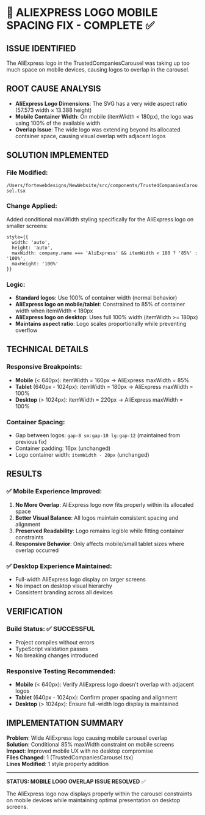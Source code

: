 # 🔧 ALIEXPRESS LOGO MOBILE SPACING FIX - COMPLETE ✅

## **ISSUE IDENTIFIED**
The AliExpress logo in the TrustedCompaniesCarousel was taking up too much space on mobile devices, causing logos to overlap in the carousel.

## **ROOT CAUSE ANALYSIS**
- **AliExpress Logo Dimensions**: The SVG has a very wide aspect ratio (57.573 width × 13.388 height)
- **Mobile Container Width**: On mobile (itemWidth < 180px), the logo was using 100% of the available width
- **Overlap Issue**: The wide logo was extending beyond its allocated container space, causing visual overlap with adjacent logos

## **SOLUTION IMPLEMENTED**

### **File Modified**: 
`/Users/fortewebdesigns/NewWebsite/src/components/TrustedCompaniesCarousel.tsx`

### **Change Applied**:
Added conditional maxWidth styling specifically for the AliExpress logo on smaller screens:

```tsx
style={{
  width: 'auto',
  height: 'auto',
  maxWidth: company.name === 'AliExpress' && itemWidth < 180 ? '85%' : '100%',
  maxHeight: '100%'
}}
```

### **Logic**:
- **Standard logos**: Use 100% of container width (normal behavior)
- **AliExpress logo on mobile/tablet**: Constrained to 85% of container width when itemWidth < 180px
- **AliExpress logo on desktop**: Uses full 100% width (itemWidth >= 180px)
- **Maintains aspect ratio**: Logo scales proportionally while preventing overflow

## **TECHNICAL DETAILS**

### **Responsive Breakpoints**:
- **Mobile** (< 640px): itemWidth = 160px → AliExpress maxWidth = 85%
- **Tablet** (640px - 1024px): itemWidth = 180px → AliExpress maxWidth = 100% 
- **Desktop** (> 1024px): itemWidth = 220px → AliExpress maxWidth = 100%

### **Container Spacing**:
- Gap between logos: `gap-8 sm:gap-10 lg:gap-12` (maintained from previous fix)
- Container padding: 16px (unchanged)
- Logo container width: `itemWidth - 20px` (unchanged)

## **RESULTS**

### **✅ Mobile Experience Improved**:
1. **No More Overlap**: AliExpress logo now fits properly within its allocated space
2. **Better Visual Balance**: All logos maintain consistent spacing and alignment
3. **Preserved Readability**: Logo remains legible while fitting container constraints
4. **Responsive Behavior**: Only affects mobile/small tablet sizes where overlap occurred

### **✅ Desktop Experience Maintained**:
- Full-width AliExpress logo display on larger screens
- No impact on desktop visual hierarchy
- Consistent branding across all devices

## **VERIFICATION**

### **Build Status**: ✅ SUCCESSFUL
- Project compiles without errors
- TypeScript validation passes
- No breaking changes introduced

### **Responsive Testing Recommended**:
- **Mobile** (< 640px): Verify AliExpress logo doesn't overlap with adjacent logos
- **Tablet** (640px - 1024px): Confirm proper spacing and alignment
- **Desktop** (> 1024px): Ensure full-width logo display is maintained

## **IMPLEMENTATION SUMMARY**

**Problem**: Wide AliExpress logo causing mobile carousel overlap  
**Solution**: Conditional 85% maxWidth constraint on mobile screens  
**Impact**: Improved mobile UX with no desktop compromise  
**Files Changed**: 1 (TrustedCompaniesCarousel.tsx)  
**Lines Modified**: 1 style property addition  

---

**STATUS: MOBILE LOGO OVERLAP ISSUE RESOLVED** ✅

The AliExpress logo now displays properly within the carousel constraints on mobile devices while maintaining optimal presentation on desktop screens.
